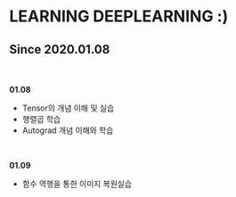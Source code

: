 LEARNING DEEPLEARNING :)
========================

## Since 2020.01.08
<br/><br/>
**01.08**
- Tensor의 개념 이해 및 실습
- 행렬곱 학습
- Autograd 개념 이해와 학습

<br/>

**01.09**
- 함수 역행을 통한 이미지 복원실습
